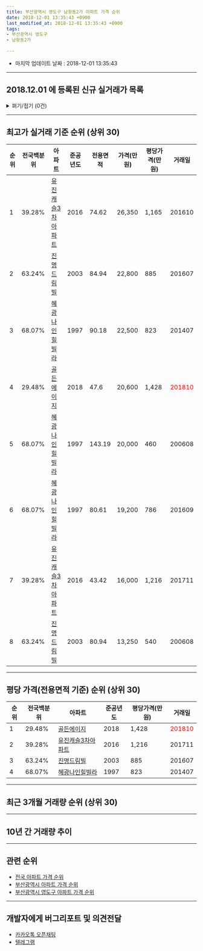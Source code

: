 ```yaml
---
title: 부산광역시 영도구 남항동2가 아파트 가격 순위
date: 2018-12-01 13:35:43 +0900
last_modified_at: 2018-12-01 13:35:43 +0900
tags:
- 부산광역시 영도구
- 남항동2가

---
```


* 마지막 업데이트 날짜 : 2018-12-01 13:35:43

---

## 2018.12.01 에 등록된 신규 실거래가 목록

<details>
<summary>펴기/접기 (0건)</summary>
<div markdown="1">

|아파트|전국백분위|준공년도|전용면적|가격(만원)|평당가격(만원)|거래일|
|---|---|---|---|---|---|---|
|없음|||||||


</div>
</details>

---

## 최고가 실거래 기준 순위 (상위 30)


|순위|전국백분위|아파트|준공년도|전용면적|가격(만원)|평당가격(만원)|거래일|
|---|---|---|---|---|---|---|---|
|1|39.28%|[유진캐슬3차아파트](https://search.naver.com/search.naver?query=%EB%B6%80%EC%82%B0%EA%B4%91%EC%97%AD%EC%8B%9C+%EC%98%81%EB%8F%84%EA%B5%AC+%EB%82%A8%ED%95%AD%EB%8F%992%EA%B0%80+%EC%9C%A0%EC%A7%84%EC%BA%90%EC%8A%AC3%EC%B0%A8%EC%95%84%ED%8C%8C%ED%8A%B8)|2016|74.62|26,350|1,165|201610|
|2|63.24%|[진명드림빌](https://search.naver.com/search.naver?query=%EB%B6%80%EC%82%B0%EA%B4%91%EC%97%AD%EC%8B%9C+%EC%98%81%EB%8F%84%EA%B5%AC+%EB%82%A8%ED%95%AD%EB%8F%992%EA%B0%80+%EC%A7%84%EB%AA%85%EB%93%9C%EB%A6%BC%EB%B9%8C)|2003|84.94|22,800|885|201607|
|3|68.07%|[혜광나인힐빌라](https://search.naver.com/search.naver?query=%EB%B6%80%EC%82%B0%EA%B4%91%EC%97%AD%EC%8B%9C+%EC%98%81%EB%8F%84%EA%B5%AC+%EB%82%A8%ED%95%AD%EB%8F%992%EA%B0%80+%ED%98%9C%EA%B4%91%EB%82%98%EC%9D%B8%ED%9E%90%EB%B9%8C%EB%9D%BC)|1997|90.18|22,500|823|201407|
|4|29.48%|[골든에이지](https://search.naver.com/search.naver?query=%EB%B6%80%EC%82%B0%EA%B4%91%EC%97%AD%EC%8B%9C+%EC%98%81%EB%8F%84%EA%B5%AC+%EB%82%A8%ED%95%AD%EB%8F%992%EA%B0%80+%EA%B3%A8%EB%93%A0%EC%97%90%EC%9D%B4%EC%A7%80)|2018|47.6|20,600|1,428|<span style="color:red">201810</span>|
|5|68.07%|[혜광나인힐빌라](https://search.naver.com/search.naver?query=%EB%B6%80%EC%82%B0%EA%B4%91%EC%97%AD%EC%8B%9C+%EC%98%81%EB%8F%84%EA%B5%AC+%EB%82%A8%ED%95%AD%EB%8F%992%EA%B0%80+%ED%98%9C%EA%B4%91%EB%82%98%EC%9D%B8%ED%9E%90%EB%B9%8C%EB%9D%BC)|1997|143.19|20,000|460|200608|
|6|68.07%|[혜광나인힐빌라](https://search.naver.com/search.naver?query=%EB%B6%80%EC%82%B0%EA%B4%91%EC%97%AD%EC%8B%9C+%EC%98%81%EB%8F%84%EA%B5%AC+%EB%82%A8%ED%95%AD%EB%8F%992%EA%B0%80+%ED%98%9C%EA%B4%91%EB%82%98%EC%9D%B8%ED%9E%90%EB%B9%8C%EB%9D%BC)|1997|80.61|19,200|786|201609|
|7|39.28%|[유진캐슬3차아파트](https://search.naver.com/search.naver?query=%EB%B6%80%EC%82%B0%EA%B4%91%EC%97%AD%EC%8B%9C+%EC%98%81%EB%8F%84%EA%B5%AC+%EB%82%A8%ED%95%AD%EB%8F%992%EA%B0%80+%EC%9C%A0%EC%A7%84%EC%BA%90%EC%8A%AC3%EC%B0%A8%EC%95%84%ED%8C%8C%ED%8A%B8)|2016|43.42|16,000|1,216|201711|
|8|63.24%|[진명드림빌](https://search.naver.com/search.naver?query=%EB%B6%80%EC%82%B0%EA%B4%91%EC%97%AD%EC%8B%9C+%EC%98%81%EB%8F%84%EA%B5%AC+%EB%82%A8%ED%95%AD%EB%8F%992%EA%B0%80+%EC%A7%84%EB%AA%85%EB%93%9C%EB%A6%BC%EB%B9%8C)|2003|80.94|13,250|540|200608|


---

## 평당 가격(전용면적 기준) 순위 (상위 30)


|순위|전국백분위|아파트|준공년도|평당가격(만원)|거래일|
|---|---|---|---|---|---|
|1|29.48%|[골든에이지](https://search.naver.com/search.naver?query=%EB%B6%80%EC%82%B0%EA%B4%91%EC%97%AD%EC%8B%9C+%EC%98%81%EB%8F%84%EA%B5%AC+%EB%82%A8%ED%95%AD%EB%8F%992%EA%B0%80+%EA%B3%A8%EB%93%A0%EC%97%90%EC%9D%B4%EC%A7%80)|2018|1,428|<span style="color:red">201810</span>|
|2|39.28%|[유진캐슬3차아파트](https://search.naver.com/search.naver?query=%EB%B6%80%EC%82%B0%EA%B4%91%EC%97%AD%EC%8B%9C+%EC%98%81%EB%8F%84%EA%B5%AC+%EB%82%A8%ED%95%AD%EB%8F%992%EA%B0%80+%EC%9C%A0%EC%A7%84%EC%BA%90%EC%8A%AC3%EC%B0%A8%EC%95%84%ED%8C%8C%ED%8A%B8)|2016|1,216|201711|
|3|63.24%|[진명드림빌](https://search.naver.com/search.naver?query=%EB%B6%80%EC%82%B0%EA%B4%91%EC%97%AD%EC%8B%9C+%EC%98%81%EB%8F%84%EA%B5%AC+%EB%82%A8%ED%95%AD%EB%8F%992%EA%B0%80+%EC%A7%84%EB%AA%85%EB%93%9C%EB%A6%BC%EB%B9%8C)|2003|885|201607|
|4|68.07%|[혜광나인힐빌라](https://search.naver.com/search.naver?query=%EB%B6%80%EC%82%B0%EA%B4%91%EC%97%AD%EC%8B%9C+%EC%98%81%EB%8F%84%EA%B5%AC+%EB%82%A8%ED%95%AD%EB%8F%992%EA%B0%80+%ED%98%9C%EA%B4%91%EB%82%98%EC%9D%B8%ED%9E%90%EB%B9%8C%EB%9D%BC)|1997|823|201407|


---

## 최근 3개월 거래량 순위 (상위 30)


<div style="width:100%;">
    <canvas id="deal_count_ranking" height="250"></canvas>
</div>


<script>
new Chart(document.getElementById("deal_count_ranking"), {
    type: 'horizontalBar',
    data: {
        labels: ['골든에이지'],
        datasets: [{
            label: '실거래 수',
            data: [1],
            borderColor: "rgba(255, 0, 128, 1)",
            backgroundColor: "rgba(255, 0, 128, 0.5)",
            fill: false,
        }]
    },
    options: {
        responsive: true,
        title: {
            display: true,
            text: '최근 3개월 거래량 순위'
        },
        tooltips: {
            mode: 'index',
            intersect: false,
            callbacks: {
                title: function(tooltipItems, data) {
                    return "실거래 수:";
                },
                label: function(tooltipItem, data) {
                    return data.labels[tooltipItem.index] + ": " + tooltipItem.xLabel;
                }
            }
        },
        hover: {
            mode: 'nearest',
            intersect: true
        },
        scales: {
            xAxes: [{
                display: true,
                scaleLabel: {
                    display: true,
                    labelString: '실거래 수'
                },
                ticks: {
                    suggestedMin: 0,
                }
            }],
            yAxes: [{
                display: true,
                ticks: {
                    autoSkip: false,
                    callback: function(value, index, values) {
                        if (value.length > 15)
                            return value.substr(0, 13) + "...";
                        else
                            return value;
                    }
                },
                scaleLabel: {
                    display: false,
                }
            }]
        }
    }
});

</script>


---

## 10년 간 거래량 추이


<div style="width:100%;">
    <canvas id="deal_progress" height="250"></canvas>
</div>

<script>
new Chart(document.getElementById("deal_progress"), {
    type: 'line',
    data: {
        labels: ['200812','200901','200902','200903','200904','200905','200906','200907','200908','200909','200910','200911','200912','201001','201002','201003','201004','201005','201006','201007','201008','201009','201010','201011','201012','201101','201102','201103','201104','201105','201106','201107','201108','201109','201110','201111','201112','201201','201202','201203','201204','201205','201206','201207','201208','201209','201210','201211','201212','201301','201302','201303','201304','201305','201306','201307','201308','201309','201310','201311','201312','201401','201402','201403','201404','201405','201406','201407','201408','201409','201410','201411','201412','201501','201502','201503','201504','201505','201506','201507','201508','201509','201510','201511','201512','201601','201602','201603','201604','201605','201606','201607','201608','201609','201610','201611','201612','201701','201702','201703','201704','201705','201706','201707','201708','201709','201710','201711','201712','201801','201802','201803','201804','201805','201806','201807','201808','201809','201810','201811','201812'],
        datasets: [{
            label: '실거래 수',
            pointRadius: 1,
            data: [0, 0, 0, 0, 0, 0, 0, 1, 0, 0, 0, 0, 0, 0, 0, 0, 0, 0, 0, 0, 0, 0, 0, 0, 0, 0, 0, 0, 0, 0, 0, 0, 0, 0, 0, 0, 0, 0, 0, 0, 2, 0, 0, 0, 0, 0, 0, 0, 0, 0, 0, 0, 0, 0, 0, 0, 0, 0, 0, 0, 0, 0, 0, 0, 0, 0, 0, 1, 0, 0, 0, 0, 0, 0, 0, 0, 0, 0, 0, 0, 0, 0, 0, 0, 0, 0, 0, 0, 0, 0, 0, 1, 0, 1, 1, 1, 1, 0, 1, 0, 0, 0, 0, 0, 0, 0, 0, 1, 0, 0, 0, 0, 0, 0, 0, 0, 0, 0, 1, 0, 0],
            borderColor: "rgba(255, 201, 14, 1)",
            backgroundColor: "rgba(255, 201, 14, 0.5)",
            fill: true,
        }]
    },
    options: {
        responsive: true,
        title: {
            display: true,
            text: '10년간 거래량 추이'
        },
        tooltips: {
            mode: 'index',
            intersect: false,
        },
        hover: {
            mode: 'nearest',
            intersect: true
        },
        scales: {
            xAxes: [{
                display: true,
                scaleLabel: {
                    display: true,
                    labelString: '년/월'
                }
            }],
            yAxes: [{
                display: true,
                ticks: {
                    suggestedMin: 0,
                },
                scaleLabel: {
                    display: true,
                    labelString: '실거래 수'
                }
            }]
        }
    }
});

</script>


---

## 관련 순위

- [전국 아파트 가격 순위](https://inasie.github.io/apt-ranking/전국)
- [부산광역시 아파트 가격 순위](https://inasie.github.io/apt-ranking/부산광역시)
- [부산광역시 영도구 아파트 가격 순위](https://inasie.github.io/apt-ranking/부산광역시-영도구)


---

## 개발자에게 버그리포트 및 의견전달

- [카카오톡 오픈채팅](https://open.kakao.com/o/gLJUAP4)
- [텔레그램](https://t.me/inasie)

